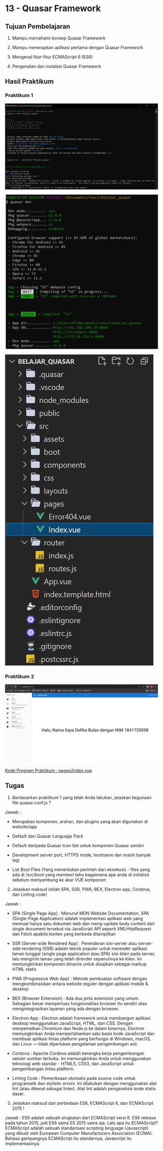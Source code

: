 # 13 - Quasar Framework

## Tujuan Pembelajaran

1. Mampu memahami konsep Quasar Framework

2. Mampu menerapkan aplikasi pertama dengan Quasar Framework

3. Mengenal fitur-fitur ECMAScript 6 (ES6)

4. Pengenalan dan instalasi Quasar Framework

## Hasil Praktikum

### Praktikum 1

![Hasil Run Praktikum](img/hasil1.PNG)

![Hasil Run Praktikum](img/hasil3.PNG)

![Hasil Run Praktikum](img/hasil2.PNG)

### Praktikum 2

![Hasil Run Praktikum](img/hasil4.PNG)

[Kode Program Praktikum : pages/Index.vue](../../src/13_Quasar/pages/Index.vue)

## Tugas

1. Berdasarkan praktikum 1 yang telah Anda lakukan, jelaskan kegunaan file quasar.conf.js ?

Jawab :

- Merupakan komponen, arahan, dan plugins yang akan digunakan di website/app

- Default dari Quasar Language Pack

- Default daripada Quasar Icon Set untuk komponen Quasar sendiri

- Development server port, HTTPS mode, hostname dan masih banyak lagi

- List Boot Files (Yang menentukan perintah dari eksekusi) - files yang ada di /src/boot yang memberi tahu bagaimana app anda di initialize sebelum menyambung ke akar VUE komponen

2. Jelaskan maksud istilah SPA, SSR, PWA, BEX, Electron app, Cordova, dan Linting code!

Jawab :

- SPA (Single Page App) : Menurut MDN Website Documentation, SPA (Single-Page Application) adalah implementasi aplikasi web yang memuat hanya satu dokumen web dan meng-update body content dari single document tersebut via JavaScript API seperti XMLHttpRequest dan Fetch apabila konten yang berbeda ditampilkan

- SSR (Server-side Rendered App) : Perenderan sisi-server atau server-side rendering (SSR) adalah teknik populer untuk merender aplikasi laman tunggal (single page application atau SPA) sisi-klien pada server, lalu mengirim laman yang telah dirender sepenuhnya ke klien. Ini memungkinkan komponen dinamis untuk disajikan sebagai markup HTML statis

- PWA (Progressive Web App) : Metode pembuatan software dengan mengkombinasikan antara website reguler dengan aplikasi mobile & desktop

- BEX (Browser Extension) : Ada dua jenis extension yang umum. Sebagian besar memperluas fungsionalitas browser itu sendiri atau mengintegrasikan layanan yang ada dengan browser.

- Electron App : Electron adalah framework untuk membangun aplikasi desktop menggunakan JavaScript, HTML, dan CSS. Dengan menyematkan Chromium dan Node.js ke dalam binernya, Electron memungkinkan Anda mempertahankan satu basis kode JavaScript dan membuat aplikasi lintas platform yang berfungsi di Windows, macOS, dan Linux — tidak diperlukan pengalaman pengembangan asli.

- Cordova : Apache Cordova adalah kerangka kerja pengembangan seluler sumber terbuka. Ini memungkinkan Anda untuk menggunakan teknologi web standar - HTML5, CSS3, dan JavaScript untuk pengembangan lintas platform.

- Linting Code : Pemeriksaan otomatis pada source code untuk programatik dan stylistic errors. Ini dilakukan dengan menggunakan alat lint (atau dikenal sebagai linter). Alat lint adalah penganalisis kode statis dasar.

3. Jelaskan maksud dan perbedaan ES6, ECMAScript 6, dan ECMAScript 2015 !

Jawab : ES6 adalah sebuah singkatan dari ECMAScript versi 6. ES6 release pada tahun 2015, jadi ES6 sama ES 2015 sama aja. Lalu apa itu ECMAScript? ECMAScript adalah sebuah standarisasi scripting language (Javascript) yang dibuat oleh European Computer Manufacturers Association (ECMA). Bahasa gampangnya ECMAScript itu standarnya, Javascript itu implementasinya.
